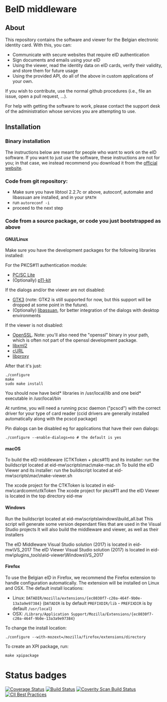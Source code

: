 # BeID middleware

## About

This repository contains the software and viewer for the Belgian
electronic identity card. With this, you can:
- Communicate with secure websites that require eID authentication
- Sign documents and emails using your eID
- Using the viewer, read the identity data on eID cards, verify their
  validity, and store them for future usage
- Using the provided API, do all of the above in custom applications of
  your own.

If you wish to contribute, use the normal github procedures (i.e., file
an issue, open a pull request, ...).

For help with getting the software to work, please contact the support
desk of the administration whose services you are attempting to use.

## Installation

### Binary installation

The instructions below are meant for people who want to work on the eID
software. If you want to just *use* the software, these instructions are
not for you; in that case, we instead recommend you download it from the
[official website](https://eid.belgium.be/).

### Code from git repository:

- Make sure you have libtool 2.2.7c or above, autoconf, automake and libassuan are installed, and in your `$PATH`
- run `autoreconf -i`
- proceed to the next step

### Code from a source package, or code you just bootstrapped as above

#### GNU/Linux ####

Make sure you have the development packages for the following libraries
installed:

For the PKCS#11 authentication module:

- [PC/SC Lite](https://pcsclite.alioth.debian.org)
- (Optionally) [p11-kit](https://p11-glue.freedesktop.org/p11-kit.html)

If the dialogs and/or the viewer are not disabled:

- [GTK3](https://www.gtk.org) (note: GTK2 is still supported for now, but this
  support will be dropped at some point in the future).
- (Optionally)
  [libassuan](https://www.gnupg.org/related_software/libassuan/index.en.html),
  for better integration of the dialogs with desktop environments

If the viewer is not disabled:

- [OpenSSL](https://www.openssl.org). Note: you'll also need the "openssl"
  binary in your path, which is often not part of the openssl development
  package.
- [libxml2](http://xmlsoft.org)
- [cURL](https://curl.haxx.se)
- [libproxy](https://github.com/libproxy/libproxy)

After that it's just:

    ./configure 
    make
    sudo make install

You should now have beid* libraries in /usr/local/lib and one beid* executable in /usr/local/bin

At runtime, you will need a running pcsc daemon ("pcscd") with the correct driver for your type of card reader
(ccid drivers are generally installed automatically along with the pcscd package)

Pin dialogs can be disabled eg for applications that have their own dialogs:

    ./configure --enable-dialogs=no # the default is yes


#### macOS ####

To build the eID middleware (CTKToken + pkcs#11) and its installer: run the buildscript located at eid-mw\scripts\mac\make-mac.sh
To build the eID Viewer and its installer: run the buildscript located at eid-mw\scripts\mac\make-viewer.sh

The xcode project for the CTKToken is located in eid-mw\cardcomm\ctkToken
The xcode project for pkcs#11 and the eID Viewer is located in the top directory eid-mw


#### Windows ####

Run the buildscript located at eid-mw\scripts\windows\build_all.bat
This script will generate some version dependant files that are used in the Visual Studio projects
It will also build the middleware and viewer, as well as their installers

The eID Middleware Visual Studio solution (2017) is located in eid-mw\VS_2017
The eID Viewer Visual Studio solution (2017) is located in eid-mw\plugins_tools\eid-viewer\Windows\VS_2017


#### Firefox ####

To use the Belgian eID in Firefox, we recommend the Firefox extension to handle configuration automatically. 
The extension will be installed on Linux and OSX. The default install locations:

- Linux: `DATADIR/mozilla/extensions/{ec8030f7-c20a-464f-9b0e-13a3a9e97384}`
  (`DATADIR` is by default `PREFIXDIR/lib` - `PREFIXDIR` is by default `/usr/local`)
- OSX: `/Library/Application Support/Mozilla/Extensions/{ec8030f7-c20a-464f-9b0e-13a3a9e97384}`

To change the install location:
 
    ./configure --with-mozext=/mozilla/firefox/extensions/directory

To create an XPI package, run:
 
    make xpipackage   

# Status badges

[![Coverage Status](https://coveralls.io/repos/github/Fedict/eid-mw/badge.svg?branch=v4.2)](https://coveralls.io/github/Fedict/eid-mw?branch=v4.2) [![Build Status](https://travis-ci.org/Fedict/eid-mw.svg?branch=master)](https://travis-ci.org/Fedict/eid-mw) [![Coverity Scan Build Status](https://scan.coverity.com/projects/2576/badge.svg?flat=1)](https://scan.coverity.com/projects/eid-middleware) [![CII Best Practices](https://bestpractices.coreinfrastructure.org/projects/1067/badge)](https://bestpractices.coreinfrastructure.org/projects/1067)
